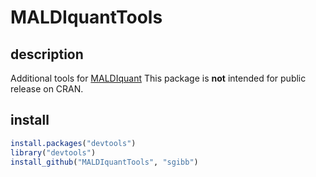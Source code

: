 # MALDIquantTools

## description

Additional tools for [MALDIquant](http://strimmerlab.org/software/maldiquant/)
This package is **not** intended for
public release on CRAN.

## install

```R
install.packages("devtools")
library("devtools")
install_github("MALDIquantTools", "sgibb")
```
